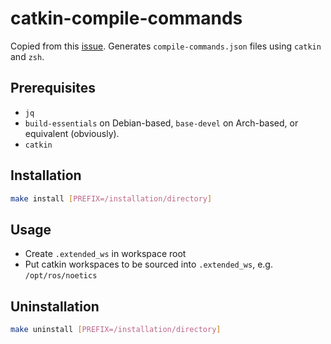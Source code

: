 # catkin-compile-commands

Copied from this [issue](https://github.com/catkin/catkin_tools/issues/551). Generates `compile-commands.json` files using `catkin` and `zsh`.

## Prerequisites

- `jq`
- `build-essentials` on Debian-based, `base-devel` on Arch-based, or equivalent (obviously).
- `catkin`

## Installation

```sh
make install [PREFIX=/installation/directory]
```

## Usage

- Create `.extended_ws` in workspace root
- Put catkin workspaces to be sourced into `.extended_ws`, e.g. `/opt/ros/noetics`

## Uninstallation

```sh
make uninstall [PREFIX=/installation/directory]
```
